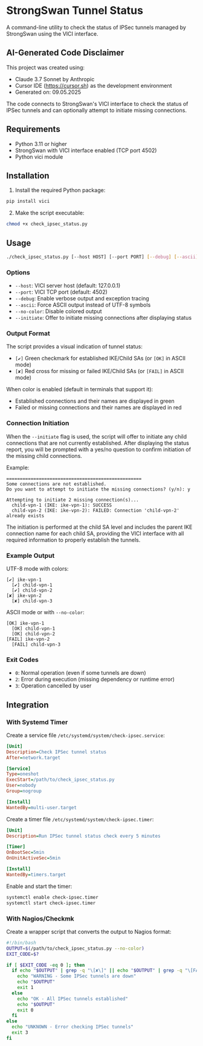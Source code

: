 # StrongSwan Tunnel Status

A command-line utility to check the status of IPSec tunnels managed by StrongSwan using the VICI interface.

## AI-Generated Code Disclaimer

This project was created using:
- Claude 3.7 Sonnet by Anthropic
- Cursor IDE (https://cursor.sh) as the development environment
- Generated on: 09.05.2025

The code connects to StrongSwan's VICI interface to check the status of IPSec tunnels and can optionally attempt to initiate missing connections.

## Requirements

- Python 3.11 or higher
- StrongSwan with VICI interface enabled (TCP port 4502)
- Python vici module

## Installation

1. Install the required Python package:

```bash
pip install vici
```

2. Make the script executable:

```bash
chmod +x check_ipsec_status.py
```

## Usage

```bash
./check_ipsec_status.py [--host HOST] [--port PORT] [--debug] [--ascii] [--no-color] [--initiate]
```

### Options

- `--host`: VICI server host (default: 127.0.0.1)
- `--port`: VICI TCP port (default: 4502)
- `--debug`: Enable verbose output and exception tracing
- `--ascii`: Force ASCII output instead of UTF-8 symbols
- `--no-color`: Disable colored output
- `--initiate`: Offer to initiate missing connections after displaying status

### Output Format

The script provides a visual indication of tunnel status:

- `[✔]` Green checkmark for established IKE/Child SAs (or `[OK]` in ASCII mode)
- `[✘]` Red cross for missing or failed IKE/Child SAs (or `[FAIL]` in ASCII mode)

When color is enabled (default in terminals that support it):
- Established connections and their names are displayed in green
- Failed or missing connections and their names are displayed in red

### Connection Initiation

When the `--initiate` flag is used, the script will offer to initiate any child connections that are not currently established. After displaying the status report, you will be prompted with a yes/no question to confirm initiation of the missing child connections.

Example:
```
==================================================
Some connections are not established.
Do you want to attempt to initiate the missing connections? (y/n): y

Attempting to initiate 2 missing connection(s)...
  child-vpn-1 (IKE: ike-vpn-1): SUCCESS
  child-vpn-2 (IKE: ike-vpn-2): FAILED: Connection 'child-vpn-2' already exists
```

The initiation is performed at the child SA level and includes the parent IKE connection name for each child SA, providing the VICI interface with all required information to properly establish the tunnels.

### Example Output

UTF-8 mode with colors:
```
[✔] ike-vpn-1
  [✔] child-vpn-1
  [✔] child-vpn-2
[✘] ike-vpn-2
  [✘] child-vpn-3
```

ASCII mode or with `--no-color`:
```
[OK] ike-vpn-1
  [OK] child-vpn-1
  [OK] child-vpn-2
[FAIL] ike-vpn-2
  [FAIL] child-vpn-3
```

### Exit Codes

- `0`: Normal operation (even if some tunnels are down)
- `2`: Error during execution (missing dependency or runtime error)
- `3`: Operation cancelled by user

## Integration

### With Systemd Timer

Create a service file `/etc/systemd/system/check-ipsec.service`:

```ini
[Unit]
Description=Check IPSec tunnel status
After=network.target

[Service]
Type=oneshot
ExecStart=/path/to/check_ipsec_status.py
User=nobody
Group=nogroup

[Install]
WantedBy=multi-user.target
```

Create a timer file `/etc/systemd/system/check-ipsec.timer`:

```ini
[Unit]
Description=Run IPSec tunnel status check every 5 minutes

[Timer]
OnBootSec=5min
OnUnitActiveSec=5min

[Install]
WantedBy=timers.target
```

Enable and start the timer:

```bash
systemctl enable check-ipsec.timer
systemctl start check-ipsec.timer
```

### With Nagios/Checkmk

Create a wrapper script that converts the output to Nagios format:

```bash
#!/bin/bash
OUTPUT=$(/path/to/check_ipsec_status.py --no-color)
EXIT_CODE=$?

if [ $EXIT_CODE -eq 0 ]; then
  if echo "$OUTPUT" | grep -q "\[✘\]" || echo "$OUTPUT" | grep -q "\[FAIL\]"; then
    echo "WARNING - Some IPSec tunnels are down"
    echo "$OUTPUT"
    exit 1
  else
    echo "OK - All IPSec tunnels established"
    echo "$OUTPUT"
    exit 0
  fi
else
  echo "UNKNOWN - Error checking IPSec tunnels"
  exit 3
fi
``` 